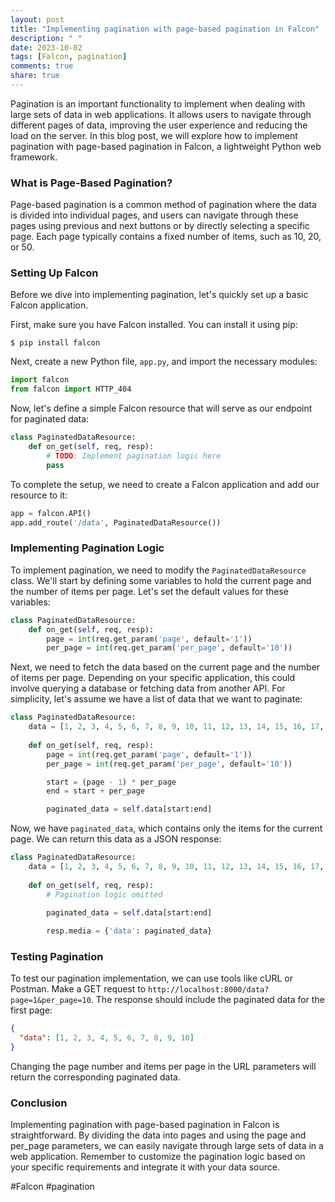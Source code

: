```yaml
---
layout: post
title: "Implementing pagination with page-based pagination in Falcon"
description: " "
date: 2023-10-02
tags: [Falcon, pagination]
comments: true
share: true
---
```


Pagination is an important functionality to implement when dealing with large sets of data in web applications. It allows users to navigate through different pages of data, improving the user experience and reducing the load on the server. In this blog post, we will explore how to implement pagination with page-based pagination in Falcon, a lightweight Python web framework.

### What is Page-Based Pagination?

Page-based pagination is a common method of pagination where the data is divided into individual pages, and users can navigate through these pages using previous and next buttons or by directly selecting a specific page. Each page typically contains a fixed number of items, such as 10, 20, or 50.

### Setting Up Falcon

Before we dive into implementing pagination, let's quickly set up a basic Falcon application.

First, make sure you have Falcon installed. You can install it using pip:

```shell
$ pip install falcon
```

Next, create a new Python file, `app.py`, and import the necessary modules:

```python
import falcon
from falcon import HTTP_404
```

Now, let's define a simple Falcon resource that will serve as our endpoint for paginated data:

```python
class PaginatedDataResource:
    def on_get(self, req, resp):
        # TODO: Implement pagination logic here
        pass
```

To complete the setup, we need to create a Falcon application and add our resource to it:

```python
app = falcon.API()
app.add_route('/data', PaginatedDataResource())
```

### Implementing Pagination Logic

To implement pagination, we need to modify the `PaginatedDataResource` class. We'll start by defining some variables to hold the current page and the number of items per page. Let's set the default values for these variables:

```python
class PaginatedDataResource:
    def on_get(self, req, resp):
        page = int(req.get_param('page', default='1'))
        per_page = int(req.get_param('per_page', default='10'))
```

Next, we need to fetch the data based on the current page and the number of items per page. Depending on your specific application, this could involve querying a database or fetching data from another API. For simplicity, let's assume we have a list of data that we want to paginate:

```python
class PaginatedDataResource:
    data = [1, 2, 3, 4, 5, 6, 7, 8, 9, 10, 11, 12, 13, 14, 15, 16, 17, 18, 19, 20]
    
    def on_get(self, req, resp):
        page = int(req.get_param('page', default='1'))
        per_page = int(req.get_param('per_page', default='10'))

        start = (page - 1) * per_page
        end = start + per_page

        paginated_data = self.data[start:end]
```

Now, we have `paginated_data`, which contains only the items for the current page. We can return this data as a JSON response:

```python
class PaginatedDataResource:
    data = [1, 2, 3, 4, 5, 6, 7, 8, 9, 10, 11, 12, 13, 14, 15, 16, 17, 18, 19, 20]
    
    def on_get(self, req, resp):
        # Pagination logic omitted
      
        paginated_data = self.data[start:end]

        resp.media = {'data': paginated_data}
```

### Testing Pagination

To test our pagination implementation, we can use tools like cURL or Postman. Make a GET request to `http://localhost:8000/data?page=1&per_page=10`. The response should include the paginated data for the first page:

```json
{
  "data": [1, 2, 3, 4, 5, 6, 7, 8, 9, 10]
}
```

Changing the page number and items per page in the URL parameters will return the corresponding paginated data.

### Conclusion

Implementing pagination with page-based pagination in Falcon is straightforward. By dividing the data into pages and using the page and per_page parameters, we can easily navigate through large sets of data in a web application. Remember to customize the pagination logic based on your specific requirements and integrate it with your data source.

#Falcon #pagination